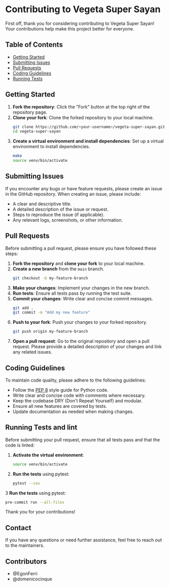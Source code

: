 # Contributing to Vegeta Super Sayan

First off, thank you for considering contributing to Vegeta Super Sayan! Your contributions help make this project better for everyone.

## Table of Contents

- [Getting Started](#getting-started)
- [Submitting Issues](#submitting-issues)
- [Pull Requests](#pull-requests)
- [Coding Guidelines](#coding-guidelines)
- [Running Tests](#running-tests)

## Getting Started

1. **Fork the repository**: Click the "Fork" button at the top right of the repository page.
2. **Clone your fork**: Clone the forked repository to your local machine.
   ```bash
   git clone https://github.com/<your-username>/vegeta-super-sayan.git
   cd vegeta-super-sayan
   ```
3. **Create a virtual environment and install dependencies**: Set up a virtual environment to install dependencies.
   ```bash
   make
   source venv/bin/activate
   ```

## Submitting Issues

If you encounter any bugs or have feature requests, please create an issue in the GitHub repository. When creating an issue, please include:

- A clear and descriptive title.
- A detailed description of the issue or request.
- Steps to reproduce the issue (if applicable).
- Any relevant logs, screenshots, or other information.

## Pull Requests

Before submitting a pull request, please ensure you have followed these steps:

1. **Fork the repository** and **clone your fork** to your local machine.
2. **Create a new branch** from the `main` branch.
   ```bash
   git checkout -b my-feature-branch
   ```
3. **Make your changes**: Implement your changes in the new branch.
4. **Run tests**: Ensure all tests pass by running the test suite.
5. **Commit your changes**: Write clear and concise commit messages.
   ```bash
   git add .
   git commit -m "Add my new feature"
   ```
6. **Push to your fork**: Push your changes to your forked repository.
   ```bash
   git push origin my-feature-branch
   ```
7. **Open a pull request**: Go to the original repository and open a pull request. Please provide a detailed description of your changes and link any related issues.

## Coding Guidelines

To maintain code quality, please adhere to the following guidelines:

- Follow the [PEP 8](https://www.python.org/dev/peps/pep-0008/) style guide for Python code.
- Write clear and concise code with comments where necessary.
- Keep the codebase DRY (Don't Repeat Yourself) and modular.
- Ensure all new features are covered by tests.
- Update documentation as needed when making changes.

## Running Tests and lint

Before submitting your pull request, ensure that all tests pass and that the code is linted:

1. **Activate the virtual environment**:
   ```bash
   source venv/bin/activate
   ```
2. **Run the tests** using pytest:
   ```bash
   pytest --cov
   ```
3 **Run the tests** using pytest:
   ```bash
   pre-commit run --all-files
   ```

Thank you for your contributions!

## Contact

If you have any questions or need further assistance, feel free to reach out to the maintainers.

## Contributors

- @EgonFerri
- @domenicocinque
